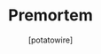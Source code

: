 ---
layout: post
title: "Premortem"
author: \[potatowire]
categories: 
tags: 
banner: 
caption: 
published: false
---